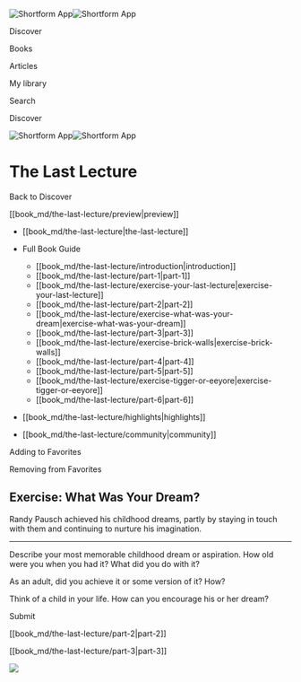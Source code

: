 ![Shortform App](/img/logo.36a2399e.svg)![Shortform App](/img/logo-dark.70c1b072.svg)

Discover

Books

Articles

My library

Search

Discover

![Shortform App](/img/logo.36a2399e.svg)![Shortform App](/img/logo-dark.70c1b072.svg)

# The Last Lecture

Back to Discover

[[book_md/the-last-lecture/preview|preview]]

  * [[book_md/the-last-lecture|the-last-lecture]]
  * Full Book Guide

    * [[book_md/the-last-lecture/introduction|introduction]]
    * [[book_md/the-last-lecture/part-1|part-1]]
    * [[book_md/the-last-lecture/exercise-your-last-lecture|exercise-your-last-lecture]]
    * [[book_md/the-last-lecture/part-2|part-2]]
    * [[book_md/the-last-lecture/exercise-what-was-your-dream|exercise-what-was-your-dream]]
    * [[book_md/the-last-lecture/part-3|part-3]]
    * [[book_md/the-last-lecture/exercise-brick-walls|exercise-brick-walls]]
    * [[book_md/the-last-lecture/part-4|part-4]]
    * [[book_md/the-last-lecture/part-5|part-5]]
    * [[book_md/the-last-lecture/exercise-tigger-or-eeyore|exercise-tigger-or-eeyore]]
    * [[book_md/the-last-lecture/part-6|part-6]]
  * [[book_md/the-last-lecture/highlights|highlights]]
  * [[book_md/the-last-lecture/community|community]]



Adding to Favorites 

Removing from Favorites 

## Exercise: What Was Your Dream?

Randy Pausch achieved his childhood dreams, partly by staying in touch with them and continuing to nurture his imagination.

* * *

Describe your most memorable childhood dream or aspiration. How old were you when you had it? What did you do with it?

As an adult, did you achieve it or some version of it? How?

Think of a child in your life. How can you encourage his or her dream?

Submit 

[[book_md/the-last-lecture/part-2|part-2]]

[[book_md/the-last-lecture/part-3|part-3]]

![](https://bat.bing.com/action/0?ti=56018282&Ver=2&mid=9997fff0-9f30-49fb-ad3f-1383ff6ece2c&sid=1711133063fa11eebdec89a8b8ae3bbc&vid=171147a063fa11eea7440fcfeb230d96&vids=0&msclkid=N&pi=0&lg=en-US&sw=800&sh=600&sc=24&nwd=1&tl=Shortform%20%7C%20The%20Last%20Lecture&p=https%3A%2F%2Fwww.shortform.com%2Fapp%2Fbook%2Fthe-last-lecture%2Fexercise-what-was-your-dream&r=&lt=415&evt=pageLoad&sv=1&rn=488141)
